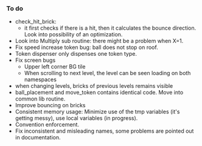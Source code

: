 ### To do
* check_hit_brick: 
    * it first checks if there is a hit, then it calculates the bounce 
      direction. Look into possibility of an optimization.
* Look into Multiply sub routine: there might be a problem when X=1.
* Fix speed increase token bug: ball does not stop on roof.
* Token dispenser only dispenses one token type.
* Fix screen bugs
    * Upper left corner BG tile
    * When scrolling to next level, the level can be seen loading
      on both namespaces
* when changing levels, bricks of previous levels remains visible
* ball_placement and move_token contains identical code. Move into common lib routine.
* Improve bouncing on bricks
* Consistent memory usage: Minimize use of the tmp variables (it's getting messy), use local variables (in progress).
* Convention enforcement.
* Fix inconsistent and misleading names, some problems are pointed out in documentation.
